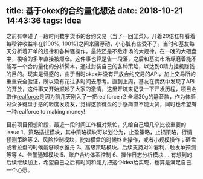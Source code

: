 title: 基于okex的合约量化想法
date: 2018-10-21 14:43:36
tags: Idea
---

之前有幸碰了一段时间数字货币的合约交易（当了一回韭菜）。开着20倍杠杆看着每秒钟收益率在[100%, 100%]之间来回浮动，小心脏有些受不了。当时和基友每天分析着开单的规律和各种骚操作，最终还是不敌市场的大规律，在一晚的大砸盘中，梭哈的多单直接被爆仓。这件事也算是告一段落，之后和基友市场琢磨着能不能写一个合约量化的分析脚本，通过封装自己的各种策略，以达到0精力挂机赚钱的目的。现实是骨感的，由于当时okex并没有开放合约交易的API，加上交易所的重重安全验证，所以没有花过多时间去思考。直到上周，基友在偶然中发现了API的开放，这件事又开始燃起了大家的激情，这里开坑来记录一下开发历程，项目名取作[realforce]((https://github.com/Makcy/realforce))是因为前几天刚入了一把realforce r2 全域30g的静音款，作为体验过众多键盘手感的轻度发烧友，觉得这款键盘的手感简直不能太赞，同时也希望有一种realforce to making money!
<!--more-->
目前项目预想阶段，最近一段时间工作相对繁忙，先给自己埋几个比较重要的issue
1、策略插拔模块，其中策略模块可以划分为，止盈策略，止损策略，行情预测策略等
2、风险控制模块，比如横盘的时候终止操作，或者小规模操作；砸盘或者拉盘的时候能够顺水推舟
3、高级策略模块。后续支持对冲套利，触发单预测等等
4、告警通知模块
5、账户合约体系控制
6、操作日志分析模块
...
有想到的后续继续加上，希望自己之后有时间和能力把这个idea给实现，也算是满足自己一个心愿。


